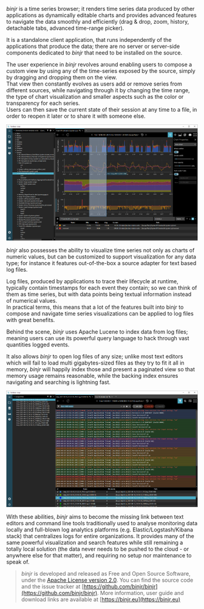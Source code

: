 _binjr_ is a time series browser; it renders time series data produced by other applications as 
dynamically editable charts and provides advanced features to navigate the data smoothly and efficiently 
(drag & drop, zoom, history, detachable tabs, advanced time-range picker).
 
It is a standalone client application, that runs independently of the applications that produce the data; there are
no server or server-side components dedicated to _binjr_ that need to be installed on the source.   

The user experience in _binjr_ revolves around enabling users to compose a custom view by using any of the time-series
exposed by the source, simply by dragging and dropping them on the view.  
That view then constantly evolves as users add or remove series from different sources, while navigating through it by changing the time range,
the type of chart visualization and smaller aspects such as the color or transparency for each series.  
Users can then save the current state of their session at any time to a file, in order to reopen it later or to share it with someone else.

![Screen 1](screen1.png)


_binjr_ also possesses the ability to visualize time series not only as charts of numeric values, but can be customized to 
support visualization for any data type; for instance it features out-of-the-box a source adapter for text based log files.   

Log files, produced by applications to trace their lifecycle at runtime, typically contain timestamps for each event
they contain; so we can think of them as time series, but with data points being textual information instead of numerical 
values.  
In practical terms, this means that a lot of the features built into binjr to compose and navigate time series
visualizations can be applied to log files with great benefits.

Behind the scene, _binjr_ uses Apache Lucene to index data from log files; meaning users can use its powerful query 
language to hack through vast quantities logged events.

It also allows _binjr_ to open log files of any size; unlike most text editors which will fail to load multi
gigabytes-sized files as they try to fit it all in memory, _binjr_ will happily index those and present a paginated view
so that memory usage remains reasonable, while the backing index ensures navigating and searching is lightning fast.

![Screen 2](screen2.png)

With these abilities, _binjr_ aims to become the missing link between text editors and command line tools
traditionally used to analyse monitoring data locally and full-blown log analytics platforms (e.g. Elastic/Logstash/Kibana
stack) that centralizes logs for entire organizations.
It provides many of the same powerful visualization and search features while still remaining a totally
local solution (the data never needs to be pushed to the cloud - or anywhere else for that matter), and requiring no
setup nor maintenance to speak of.
 
> _binjr_ is developed and released as Free and Open Source Software, under the [Apache License version 2.0](https://github.com/binjr/binjr/blob/master/LICENSE.md). You can find the source code and the issue tracker at [https://github.com/binjr/binjr](https://github.com/binjr/binjr). More information, user guide and download links are available at [https://binjr.eu](https://binjr.eu)
